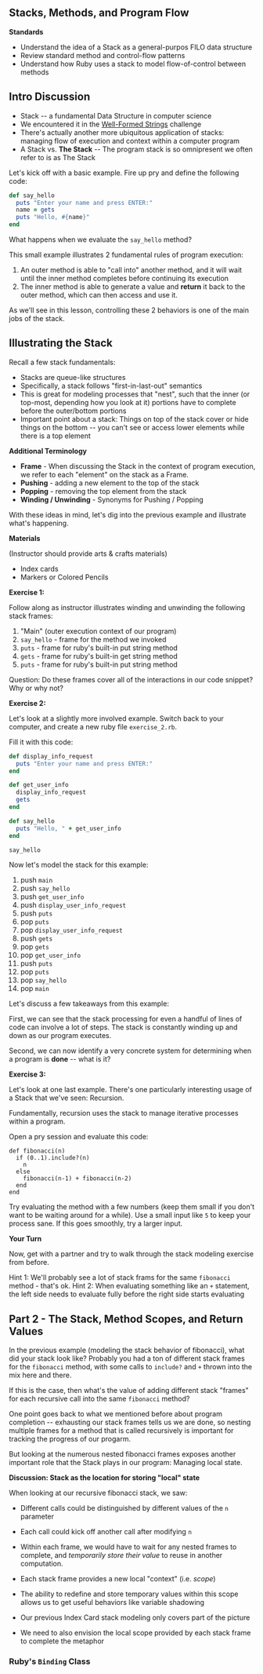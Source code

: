 ## Stacks, Methods, and Program Flow

__Standards__

* Understand the idea of a Stack as a general-purpos FILO data
structure
* Review standard method and control-flow patterns
* Understand how Ruby uses a stack to model flow-of-control between
methods

## Intro Discussion

* Stack -- a fundamental Data Structure in computer science
* We encountered it in the [Well-Formed Strings](https://github.com/turingschool/challenges/blob/master/well_formed_strings.markdown)
challenge
* There's actually another more ubiquitous application of stacks: managing
flow of execution and context within a computer program
* A Stack vs. __The Stack__ -- The program stack is so omnipresent we often
refer to is as The Stack


Let's kick off with a basic example. Fire up pry and define the following code:

```ruby
def say_hello
  puts "Enter your name and press ENTER:"
  name = gets
  puts "Hello, #{name}"
end
```

What happens when we evaluate the `say_hello` method?

This small example illustrates 2 fundamental rules of program
execution:

1. An outer method is able to "call into" another method, and it will
wait until the inner method completes before continuing its
execution
2. The inner method is able to generate a value and __return__ it back
to the outer method, which can then access and use it.

As we'll see in this lesson, controlling these 2 behaviors is one of the
main jobs of the stack.

## Illustrating the Stack

Recall a few stack fundamentals:

* Stacks are queue-like structures
* Specifically, a stack follows "first-in-last-out" semantics
* This is great for modeling processes that "nest", such
that the inner (or top-most, depending how you look at it) portions
have to complete before the outer/bottom portions
* Important point about a stack: Things on top of the stack cover
or hide things on the bottom -- you can't see or access lower elements
while there is a top element

__Additional Terminology__

* __Frame__ - When discussing the Stack in the context of program
execution, we refer to each "element" on the stack as a Frame.
* __Pushing__ - adding a new element to the top of the stack
* __Popping__ - removing the top element from the stack
* __Winding / Unwinding__ - Synonyms for Pushing / Popping

With these ideas in mind, let's dig into the previous example and illustrate
what's happening.

__Materials__

(Instructor should provide arts & crafts materials)

* Index cards
* Markers or Colored Pencils

__Exercise 1:__

Follow along as instructor illustrates winding and unwinding
the following stack frames:

1. "Main" (outer execution context of our program)
2. `say_hello` - frame for the method we invoked
3. `puts` - frame for ruby's built-in put string method
4. `gets` - frame for ruby's built-in get string method
5. `puts` - frame for ruby's built-in put string method

Question: Do these frames cover all of the interactions in our code snippet?
Why or why not?

__Exercise 2:__

Let's look at a slightly more involved example. Switch back to
your computer, and create a new ruby file `exercise_2.rb`.

Fill it with this code:


```ruby
def display_info_request
  puts "Enter your name and press ENTER:"
end

def get_user_info
  display_info_request
  gets
end

def say_hello
  puts "Hello, " + get_user_info
end

say_hello
```

Now let's model the stack for this example:

1. push `main`
2. push `say_hello`
3. push `get_user_info`
4. push `display_user_info_request`
5. push `puts`
6. pop `puts`
7. pop `display_user_info_request`
8. push `gets`
9. pop `gets`
10. pop `get_user_info`
11. push `puts`
12. pop `puts`
13. pop `say_hello`
14. pop `main`

Let's discuss a few takeaways from this example:

First, we can see that the stack processing for even a handful of lines
of code can involve a lot of steps. The stack is constantly winding up and down
as our program executes.

Second, we can now identify a very concrete system for determining
when a program is __done__ -- what is it?

__Exercise 3:__

Let's look at one last example. There's one particularly interesting
usage of a Stack that we've seen: Recursion.

Fundamentally, recursion uses the stack to manage iterative processes
within a program.

Open a pry session and evaluate this code:

```
def fibonacci(n)
  if (0..1).include?(n)
    n
  else
    fibonacci(n-1) + fibonacci(n-2)
  end
end
```

Try evaluating the method with a few numbers (keep them small if
you don't want to be waiting around for a while). Use a small
input like `5` to keep your process sane. If this goes smoothly,
try a larger input.

__Your Turn__

Now, get with a partner and try to walk through the stack modeling exercise
from before.

Hint 1: We'll probably see a lot of stack frams for the same `fibonacci` method - that's ok.
Hint 2: When evaluating something like an `+` statement, the left side needs
to evaluate fully before the right side starts evaluating

## Part 2 - The Stack, Method Scopes, and Return Values

In the previous example (modeling the stack behavior of fibonacci), what
did your stack look like? Probably you had a ton of different stack frames
for the `fibonacci` method, with some calls to `include?` and `+`
thrown into the mix here and there.

If this is the case, then what's the value of adding different stack
"frames" for each recursive call into the same `fibonacci` method?

One point goes back to what we mentioned before about program
completion -- exhausting our stack frames tells us we are done,
so nesting multiple frames for a method that is called recursively
is important for tracking the progress of our progarm.

But looking at the numerous nested fibonacci frames exposes another
important role that the Stack plays in our program: Managing local
state.

__Discussion: Stack as the location for storing "local" state__

When looking at our recursive fibonacci stack, we saw:

* Different calls could be distinguished by different values
of the `n` parameter
* Each call could kick off another call after modifying `n`
* Within each frame, we would have to wait for any nested frames
to complete, and _temporarily store their value_ to reuse in another
computation.

* Each stack frame provides a new local "context" (i.e. _scope_)
* The ability to redefine and store temporary values within
this scope allows us to get useful behaviors like variable shadowing
* Our previous Index Card stack modeling only covers part of the
picture
* We need to also envision the local scope provided by each stack frame
to complete the metaphor

### Ruby's `Binding` Class
